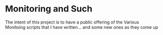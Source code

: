 Monitoring and Such
=============

The intent of this project is to have a public offering of the Various Monitoing scripts that I have written... and some new ones as they come up
